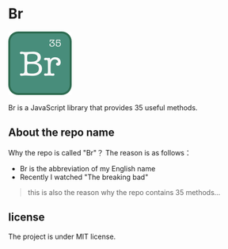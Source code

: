 # Br
![Br](./logo.png)

Br is a JavaScript library that provides 35 useful methods.

## About the repo name

Why the repo is called "Br"？ The reason is as follows：

- Br is the abbreviation of my English name
- Recently I watched "The breaking bad"

> this is also the reason why the repo contains 35 methods...

## license

The project is under MIT license.
